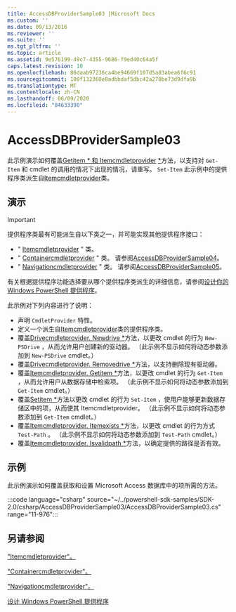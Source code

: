 ```yaml
---
title: AccessDBProviderSample03 |Microsoft Docs
ms.custom: ''
ms.date: 09/13/2016
ms.reviewer: ''
ms.suite: ''
ms.tgt_pltfrm: ''
ms.topic: article
ms.assetid: 9e576199-49c7-4355-9686-f9ed40c64a5f
caps.latest.revision: 10
ms.openlocfilehash: 86daab97236ca4be94669f107d5a03abea6f6c91
ms.sourcegitcommit: 109f132360e8adbbdaf5dbc42a270be73d9dfa9b
ms.translationtype: MT
ms.contentlocale: zh-CN
ms.lasthandoff: 06/09/2020
ms.locfileid: "84633390"
---
```

# <a name="accessdbprovidersample03"></a>AccessDBProviderSample03

此示例演示如何覆盖[Getitem * 和 Itemcmdletprovider](/dotnet/api/System.Management.Automation.Provider.ItemCmdletProvider.GetItem) [*](/dotnet/api/System.Management.Automation.Provider.ItemCmdletProvider.SetItem)方法，以支持对 `Get-Item` 和 cmdlet 的调用的情况下出现的情况，请重写。 `Set-Item` 此示例中的提供程序类派生自[Itemcmdletprovider](/dotnet/api/System.Management.Automation.Provider.ItemCmdletProvider)类。

## <a name="demonstrates"></a>演示

> [!IMPORTANT]
> 提供程序类最有可能派生自以下类之一，并可能实现其他提供程序接口：
>
> - " [Itemcmdletprovider](/dotnet/api/System.Management.Automation.Provider.ItemCmdletProvider) " 类。
> - " [Containercmdletprovider](/dotnet/api/System.Management.Automation.Provider.ContainerCmdletProvider) " 类。 请参阅[AccessDBProviderSample04](./accessdbprovidersample04.md)。
> - " [Navigationcmdletprovider](/dotnet/api/System.Management.Automation.Provider.NavigationCmdletProvider) " 类。 请参阅[AccessDBProviderSample05](./accessdbprovidersample05.md)。
>
> 有关根据提供程序功能选择要从哪个提供程序类派生的详细信息，请参阅[设计你的 Windows PowerShell 提供程序](./provider-types.md)。

此示例对下列内容进行了说明：

- 声明 `CmdletProvider` 特性。
- 定义一个派生自[Itemcmdletprovider](/dotnet/api/System.Management.Automation.Provider.ItemCmdletProvider)类的提供程序类。
- 覆盖[Drivecmdletprovider. Newdrive *](/dotnet/api/System.Management.Automation.Provider.DriveCmdletProvider.NewDrive)方法，以更改 cmdlet 的行为 `New-PSDrive` ，从而允许用户创建新的驱动器。
  （此示例不显示如何将动态参数添加到 `New-PSDrive` cmdlet。）
- 覆盖[Drivecmdletprovider. Removedrive *](/dotnet/api/System.Management.Automation.Provider.DriveCmdletProvider.RemoveDrive)方法，以支持删除现有驱动器。
- 覆盖[Itemcmdletprovider. Getitem *](/dotnet/api/System.Management.Automation.Provider.ItemCmdletProvider.GetItem)方法，以更改 cmdlet 的行为 `Get-Item` ，从而允许用户从数据存储中检索项。 （此示例不显示如何将动态参数添加到 `Get-Item` cmdlet。）
- 覆盖[Setitem *](/dotnet/api/System.Management.Automation.Provider.ItemCmdletProvider.SetItem)方法以更改 cmdlet 的行为 `Set-Item` ，使用户能够更新数据存储区中的项，从而使其 Itemcmdletprovider。 （此示例不显示如何将动态参数添加到 `Get-Item` cmdlet。）
- 覆盖[Itemcmdletprovider. Itemexists *](/dotnet/api/System.Management.Automation.Provider.ItemCmdletProvider.ItemExists)方法，以更改 cmdlet 的行为方式 `Test-Path` 。 （此示例不显示如何将动态参数添加到 `Test-Path` cmdlet。）
- 覆盖[Itemcmdletprovider. Isvalidpath *](/dotnet/api/System.Management.Automation.Provider.ItemCmdletProvider.IsValidPath)方法，以确定提供的路径是否有效。

## <a name="example"></a>示例

此示例演示如何覆盖获取和设置 Microsoft Access 数据库中的项所需的方法。

:::code language="csharp" source="~/../powershell-sdk-samples/SDK-2.0/csharp/AccessDBProviderSample03/AccessDBProviderSample03.cs" range="11-976":::

## <a name="see-also"></a>另请参阅

["Itemcmdletprovider"。](/dotnet/api/System.Management.Automation.Provider.ItemCmdletProvider)

["Containercmdletprovider"。](/dotnet/api/System.Management.Automation.Provider.ContainerCmdletProvider)

["Navigationcmdletprovider"。](/dotnet/api/System.Management.Automation.Provider.NavigationCmdletProvider)

[设计 Windows PowerShell 提供程序](./provider-types.md)
